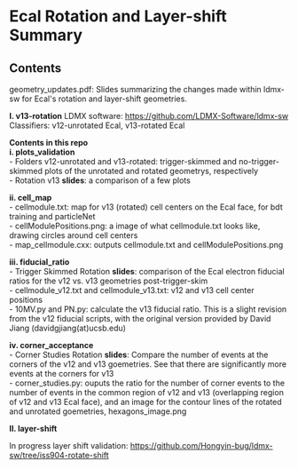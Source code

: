 # Ecal Rotation and Layer-shift Summary
## Contents

geometry_updates.pdf: Slides summarizing the changes made within ldmx-sw for Ecal's rotation and layer-shift geometries.
   
**I. v13-rotation**
LDMX software: https://github.com/LDMX-Software/ldmx-sw     
  Classifiers: v12-unrotated Ecal, v13-rotated Ecal   
  
**Contents in this repo**   
  **i. plots_validation**   
    - Folders v12-unrotated and v13-rotated: trigger-skimmed and no-trigger-skimmed plots of the unrotated and rotated geometrys, respectively   
    - Rotation v13 **slides**: a comparison of a few plots   
    
  **ii. cell_map**   
    - cellmodule.txt: map for v13 (rotated) cell centers on the Ecal face, for bdt training and particleNet   
    - cellModulePositions.png: a image of what cellmodule.txt looks like, drawing circles around cell centers   
    - map_cellmodule.cxx: outputs cellmodule.txt and cellModulePositions.png   
    
  **iii. fiducial_ratio**   
    - Trigger Skimmed Rotation **slides**: comparison of the Ecal electron fiducial ratios for the v12 vs. v13 geometries post-trigger-skim   
    - cellmodule_v12.txt and cellmodule_v13.txt: v12 and v13 cell center positions   
    - 10MV.py and PN.py: calculate the v13 fiducial ratio. This is a slight revision from the v12 fiducial scripts, with the original version provided by David Jiang (davidgjiang(at)ucsb.edu)   
    
  **iv. corner_acceptance**   
    - Corner Studies Rotation **slides**: Compare the number of events at the corners of the v12 and v13 goemetries. See that there are significantly more events at the corners for v13    
    - corner_studies.py: ouputs the ratio for the number of corner events to the number of events in the common region of v12 and v13 (overlapping region of v12 and v13 Ecal face), and an image for the contour lines of the rotated and unrotated goemetries, hexagons_image.png   

**II. layer-shift**   

In progress layer shift validation:
https://github.com/Hongyin-bug/ldmx-sw/tree/iss904-rotate-shift

